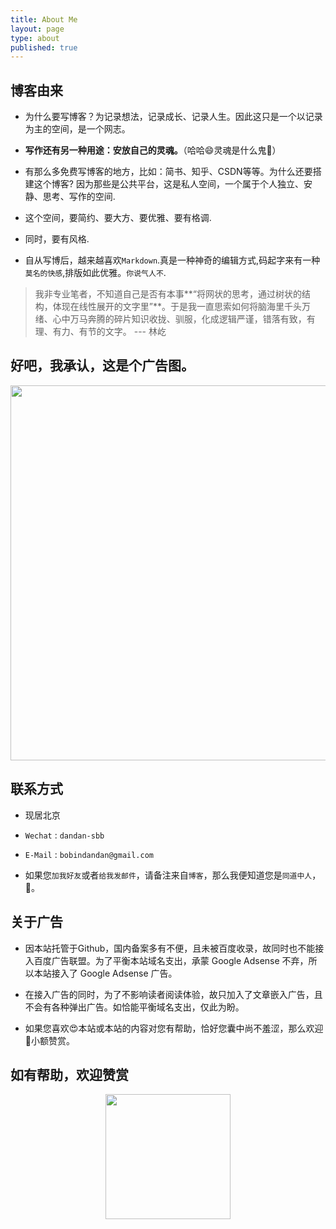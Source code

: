 ```yaml
---
title: About Me
layout: page
type: about
published: true
---
```

## 博客由来

- 为什么要写博客？为记录想法，记录成长、记录人生。因此这只是一个以记录为主的空间，是一个网志。

- **写作还有另一种用途：安放自己的灵魂。**（哈哈😄灵魂是什么鬼👻）

- 有那么多免费写博客的地方，比如：简书、知乎、CSDN等等。为什么还要搭建这个博客? 因为那些是公共平台，这是私人空间，一个属于个人独立、安静、思考、写作的空间. 

- 这个空间，要简约、要大方、要优雅、要有格调. 

- 同时，要有风格. 

- 自从写博后，越来越喜欢`Markdown`.真是一种神奇的编辑方式,码起字来有一种`莫名的快感`,排版如此优雅。`你说气人不`.

> 我非专业笔者，不知道自己是否有本事**“将网状的思考，通过树状的结构，体现在线性展开的文字里”**。于是我一直思索如何将脑海里千头万绪、心中万马奔腾的碎片知识收拢、驯服，化成逻辑严谨，错落有致，有理、有力、有节的文字。                    --- 林屹

## 好吧，我承认，这是个广告图。


<div align="left"><img width="600" height="auto" src="https://www.bobinsun.cn/assets/images/QR-code.jpg"/></div>


## 联系方式

- 现居北京

- `Wechat` : `dandan-sbb`

- `E-Mail` : `bobindandan@gmail.com`

- 如果您`加我好友`或者`给我发邮件`，请备注来自`博客`，那么我便知道您是`同道中人`，🤝。


## 关于广告

* 因本站托管于Github，国内备案多有不便，且未被百度收录，故同时也不能接入百度广告联盟。为了平衡本站域名支出，承蒙 Google Adsense 不弃，所以本站接入了 Google Adsense 广告。

* 在接入广告的同时，为了不影响读者阅读体验，故只加入了文章嵌入广告，且不会有各种弹出广告。如恰能平衡域名支出，仅此为盼。

* 如果您喜欢😍本站或本站的内容对您有帮助，恰好您囊中尚不羞涩，那么欢迎👏小额赞赏。


## 如有帮助，欢迎赞赏

<div align="center"><img width="200" height="auto" src="https://www.bobinsun.cn/assets/images/Wechat-pay.png"/></div>
